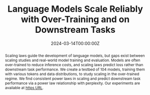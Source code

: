 ---
title: "Language Models Scale Reliably with Over-Training and on Downstream Tasks"

# Authors
authors:
- Samir Yitzhak Gadre
- Georgios Smyrnis
- Vaishaal Shankar
- Suchin Gururangan
- Mitchell Wortsman
- Rulin Shao
- Jean Mercat
- Alex Fang
- Jeffrey Li
- Sedrick Keh
- Rui Xin
- Marianna Nezhurina
- Igor Vasiljevic
- Jenia Jitsev
- Alexandros G. Dimakis
- Gabriel Ilharco
- Shuran Song
- Thomas Kollar
- Yair Carmon
- Achal Dave
- Reinhard Heckel
- Niklas Muennighoff
- Ludwig Schmidt

date: "2024-03-14T00:00:00Z"
doi: "arXiv:2403.08540"

# Schedule page publish date (NOT publication's date).
publishDate: "2024-03-14T00:00:00Z"

# Publication type.
# Legend: 0 = Uncategorized; 1 = Conference paper; 2 = Journal article;
# 3 = Preprint / Working Paper; 4 = Report; 5 = Book; 6 = Book section;
# 7 = Thesis; 8 = Patent
publication_types: ["3"]

# Publication name and optional abbreviated publication name.
publication: In *arXiv*
publication_short: In *arXiv*

abstract: Scaling laws guide the development of language models, but gaps exist between scaling studies and real-world model training and evaluation. Models are often over-trained to reduce inference costs, and scaling laws predict loss rather than downstream task performance. We create a testbed of 104 models, training them with various tokens and data distributions, to study scaling in the over-trained regime. We find consistent power laws in scaling and predict downstream task performance via a power law relationship with perplexity. Our experiments are available at [https URL](https://github.com/mlfoundations/scaling).

tags: []

# Display this page in the Featured widget?
featured: true

# Custom links (uncomment lines below)
# links:
# - name: Custom Link
#   url: http://example.org

url_pdf: 'https://arxiv.org/pdf/2403.08540.pdf'
url_code: 'https://github.com/mlfoundations/scaling'
# url_dataset: ''
# url_poster: ''
url_project: 'https://github.com/mlfoundations/scaling'
# url_slides: ''
# url_source: ''
url_video: ''

# Featured image
# To use, add an image named `featured.jpg/png` to your page's folder. 
image:
  caption: 'Visualization of scaling laws in over-trained models.'
  focal_point: ""
  preview_only: false

# Associated Projects (optional).
#   Associate this publication with one or more of your projects.
#   Simply enter your project's folder or file name without extension.
#   E.g. `internal-project` references `content/project/internal-project/index.md`.
#   Otherwise, set `projects: []`.
# projects:
# - example

# Slides (optional).
#   Associate this publication with Markdown slides.
#   Simply enter your slide deck's filename without extension.
#   E.g. `slides: "example"` references `content/slides/example/index.md`.
#   Otherwise, set `slides: ""`.
slides: ""
---